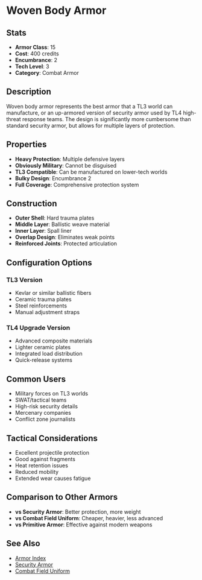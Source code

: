 # Woven Body Armor

## Stats
- **Armor Class**: 15
- **Cost**: 400 credits
- **Encumbrance**: 2
- **Tech Level**: 3
- **Category**: Combat Armor

## Description
Woven body armor represents the best armor that a TL3 world can manufacture, or an up-armored version of security armor used by TL4 high-threat response teams. The design is significantly more cumbersome than standard security armor, but allows for multiple layers of protection.

## Properties
- **Heavy Protection**: Multiple defensive layers
- **Obviously Military**: Cannot be disguised
- **TL3 Compatible**: Can be manufactured on lower-tech worlds
- **Bulky Design**: Encumbrance 2
- **Full Coverage**: Comprehensive protection system

## Construction
- **Outer Shell**: Hard trauma plates
- **Middle Layer**: Ballistic weave material  
- **Inner Layer**: Spall liner
- **Overlap Design**: Eliminates weak points
- **Reinforced Joints**: Protected articulation

## Configuration Options
### TL3 Version
- Kevlar or similar ballistic fibers
- Ceramic trauma plates
- Steel reinforcements
- Manual adjustment straps

### TL4 Upgrade Version
- Advanced composite materials
- Lighter ceramic plates
- Integrated load distribution
- Quick-release systems

## Common Users
- Military forces on TL3 worlds
- SWAT/tactical teams
- High-risk security details
- Mercenary companies
- Conflict zone journalists

## Tactical Considerations
- Excellent projectile protection
- Good against fragments
- Heat retention issues
- Reduced mobility
- Extended wear causes fatigue

## Comparison to Other Armors
- **vs Security Armor**: Better protection, more weight
- **vs Combat Field Uniform**: Cheaper, heavier, less advanced
- **vs Primitive Armor**: Effective against modern weapons

## See Also
- [Armor Index](../armor-index.md)
- [Security Armor](security-armor.md)
- [Combat Field Uniform](combat-field-uniform.md)